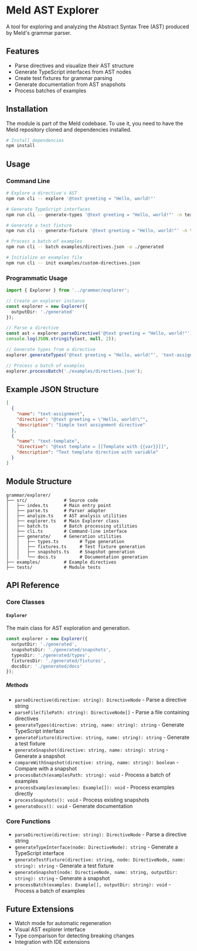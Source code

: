 # Meld AST Explorer

A tool for exploring and analyzing the Abstract Syntax Tree (AST) produced by Meld's grammar parser.

## Features

- Parse directives and visualize their AST structure
- Generate TypeScript interfaces from AST nodes
- Create test fixtures for grammar parsing
- Generate documentation from AST snapshots
- Process batches of examples

## Installation

The module is part of the Meld codebase. To use it, you need to have the Meld repository cloned and dependencies installed.

```bash
# Install dependencies
npm install
```

## Usage

### Command Line

```bash
# Explore a directive's AST
npm run cli -- explore '@text greeting = "Hello, world!"'

# Generate TypeScript interfaces
npm run cli -- generate-types '@text greeting = "Hello, world!"' -n text-assignment -o ./types/text.ts

# Generate a test fixture
npm run cli -- generate-fixture '@text greeting = "Hello, world!"' -n text-test -o ./fixtures

# Process a batch of examples
npm run cli -- batch examples/directives.json -o ./generated

# Initialize an examples file
npm run cli -- init examples/custom-directives.json
```

### Programmatic Usage

```typescript
import { Explorer } from '../grammar/explorer';

// Create an explorer instance
const explorer = new Explorer({
  outputDir: './generated'
});

// Parse a directive
const ast = explorer.parseDirective('@text greeting = "Hello, world!"');
console.log(JSON.stringify(ast, null, 2));

// Generate types from a directive
explorer.generateTypes('@text greeting = "Hello, world!"', 'text-assignment');

// Process a batch of examples
explorer.processBatch('./examples/directives.json');
```

## Example JSON Structure

```json
[
  {
    "name": "text-assignment",
    "directive": "@text greeting = \"Hello, world!\"",
    "description": "Simple text assignment directive"
  },
  {
    "name": "text-template",
    "directive": "@text template = [[Template with {{var}}]]",
    "description": "Text template directive with variable"
  }
]
```

## Module Structure

```
grammar/explorer/
├── src/              # Source code
│   ├── index.ts      # Main entry point
│   ├── parse.ts      # Parser adapter
│   ├── analyze.ts    # AST analysis utilities
│   ├── explorer.ts   # Main Explorer class
│   ├── batch.ts      # Batch processing utilities
│   ├── cli.ts        # Command-line interface
│   ├── generate/     # Generation utilities
│   │   ├── types.ts        # Type generation
│   │   ├── fixtures.ts     # Test fixture generation
│   │   ├── snapshots.ts    # Snapshot generation
│   │   └── docs.ts         # Documentation generation
├── examples/         # Example directives
├── tests/            # Module tests
```

## API Reference

### Core Classes

#### `Explorer`

The main class for AST exploration and generation.

```typescript
const explorer = new Explorer({
  outputDir: './generated',
  snapshotsDir: './generated/snapshots',
  typesDir: './generated/types',
  fixturesDir: './generated/fixtures',
  docsDir: './generated/docs'
});
```

##### Methods

- `parseDirective(directive: string): DirectiveNode` - Parse a directive string
- `parseFile(filePath: string): DirectiveNode[]` - Parse a file containing directives
- `generateTypes(directive: string, name: string): string` - Generate TypeScript interface
- `generateFixture(directive: string, name: string): string` - Generate a test fixture
- `generateSnapshot(directive: string, name: string): string` - Generate a snapshot
- `compareWithSnapshot(directive: string, name: string): boolean` - Compare with a snapshot
- `processBatch(examplesPath: string): void` - Process a batch of examples
- `processExamples(examples: Example[]): void` - Process examples directly
- `processSnapshots(): void` - Process existing snapshots
- `generateDocs(): void` - Generate documentation

### Core Functions

- `parseDirective(directive: string): DirectiveNode` - Parse a directive string
- `generateTypeInterface(node: DirectiveNode): string` - Generate a TypeScript interface
- `generateTestFixture(directive: string, node: DirectiveNode, name: string): string` - Generate a test fixture
- `generateSnapshot(node: DirectiveNode, name: string, outputDir: string): string` - Generate a snapshot
- `processBatch(examples: Example[], outputDir: string): void` - Process a batch of examples

## Future Extensions

- Watch mode for automatic regeneration
- Visual AST explorer interface
- Type comparison for detecting breaking changes
- Integration with IDE extensions